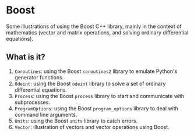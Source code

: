 # Boost
Some illustrations of using the Boost C++ library, mainly in the
context of mathematics (vector and matrix operations, and solving
ordinary differential equations).

## What is it?
1. `Coroutines`: using the Boost `coroutines2` library to emulate Python's
generator functions.
1. `Odeint`: using the Boost `odeint` library to solve a set of ordinary
    differential equations.
1. `Process`: using the Boost `process` library to start and communicate
    with subprocesses.
1. `ProgramOptions`: using the Boost `program_options` library to deal with
    command line arguments.
1. `Units`: using the Boost `units` library to catch errors.
1. `Vector`: illustration of vectors and vector operations using Boost.
